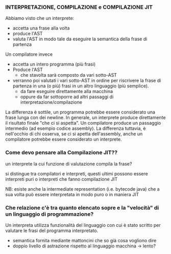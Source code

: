 ### INTERPRETAZIONE, COMPILAZIONE e COMPILAZIONE JIT
Abbiamo visto che un interprete:
- accetta una frase alla volta
- produce l'AST
- valuta l'AST in modo tale da eseguire la semantica della frase di partenza

Un compilatore invece
- accetta un intero programma (più frasi)
- Produce l'AST
    - che stavolta sarà composto da vari sotto-AST
- verranno poi valutati i vari sotto-AST in ordine per riscrivere la frase di partenza in una (o più) frasi in un altro linguaggio (più semplice).
    - da fare eseguire direttamente alla macchina
    - oppure da far sottoporre ad altri passaggi di interpretazione/compilazione

La differenza è sottile, un programma potrebbe essere considerato una frase lunga con dei newline. In generale, un interprete produce direttamente il
risultato finale "che ci si aspetta". Un compilatore produce un passaggio intermedio (ad esempio codice assembly). La differenza tuttavia, è nell'occhio di chi osserva, se ci si apetta dell'assembly, anche un compilatore potrebbe essere considerato un interprete. 

### Come devo pensare alla Compilazione JIT??
un interprete la cui funzione di valutazione compila la frase?

si distingue tra compilatori e interpreti, questi ultimi possono essere interpreti puri o interpreti che fanno compilazione JIT

NB: esiste anche la intermediate representation (i.e. bytecode java) che a sua volta può essere interpretata in modo puro o in maniera JIT

### Che relazione c'è tra quanto elencato sopre e la "velocità" di un linguaggio di programmazione?
Un interpreta utilizza funzionalità del linguaggio con cui è stato scritto per valutare le frasi del programma interpretato.
- semantica fornita mediante mattoncini che so già cosa vogliono dire
- doppio livello di astrazione rispetto al linguaggio macchina -> lento?